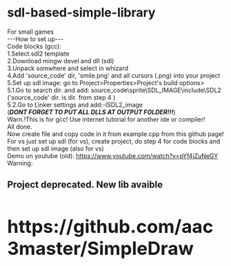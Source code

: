 # sdl-based-simple-library
For small games <br> 
---How to set up--- <br> 
Code blocks (gcc): <br> 
1.Select sdl2 template <br> 
2.Download mingw devel and dll (sdl) <br> 
3.Unpack somwhere and select in whizard <br> 
4.Add 'source_code' dir, 'smile.png' and all cursors (.png) into your project <br> 
5.Set up sdl image: go to Project>Properties>Project's build options> <br> 
5.1.Go to search dir. and add: source_code\sprite\SDL_IMAGE\include\SDL2 ('source_code' dir. is dir. from step 4 ) <br> 
5.2.Go to Linker settings and add:-lSDL2_image <br>
(***DONT FORGET TO PUT ALL DLLS AT OUTPUT FOLDER!!!***)<br>
Warn.!This is for gcc! Use internet tutorial for another ide or compiler!<br>
All done. <br> 
Now create file and copy code in it from example.cpp from this github page! <br> 
For vs just set up sdl (for vs), create project, do step 4 for code blocks and then set up sdl image (also for vs) <br> 
Demo on youtube (old):
https://www.youtube.com/watch?v=pYf4jZuNeGY <br>
Warning: <br>
<h2>Project deprecated. New lib avaible <h2\> <br>
<h1>https://github.com/aac3master/SimpleDraw</h1>

